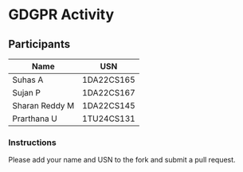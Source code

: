 # GDGPR Activity

## Participants

| Name   | USN        |
|--------|------------|
| Suhas A| 1DA22CS165 |
| Sujan P| 1DA22CS167 |
| Sharan Reddy M| 1DA22CS145|
|Prarthana U|1TU24CS131|
### Instructions
Please add your name and USN to the fork and submit a pull request.

